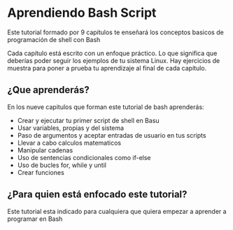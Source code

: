 
# Aprendiendo Bash Script

Este tutorial formado por 9 capitulos te enseñará los conceptos basicos de programación de shell con Bash

Cada capítulo está escrito con un enfoque práctico. Lo que significa que deberías poder seguir los ejemplos de tu sistema Linux. 
Hay ejercicios de muestra para poner a prueba tu aprendizaje al final de cada capítulo.

## ¿Que aprenderás?

En los nueve capitulos que forman este tutorial de bash aprenderás:
- Crear y ejecutar tu primer script de shell en Basu
- Usar variables, propias y del sistema
- Paso de argumentos y aceptar entradas de usuario en tus scripts
- Llevar a cabo calculos matematicos
- Manipular cadenas
- Uso de sentencias condicionales como if-else
- Uso de bucles for, while y until
- Crear funciones

## ¿Para quien está enfocado este tutorial?

Este tutorial esta indicado para cualquiera que quiera empezar a aprender a programar en Bash
 
